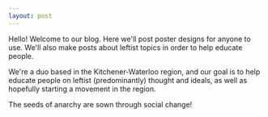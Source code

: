 ```yaml
---
layout: post
---
```


Hello! Welcome to our blog. Here we'll post poster designs for anyone to use. We'll also make posts about leftist topics in order to help educate people.

We're a duo based in the Kitchener-Waterloo region, and our goal is to help educate people on leftist (predominantly) thought and ideals, as well as hopefully starting a movement in the region. 

The seeds of anarchy are sown through social change!
